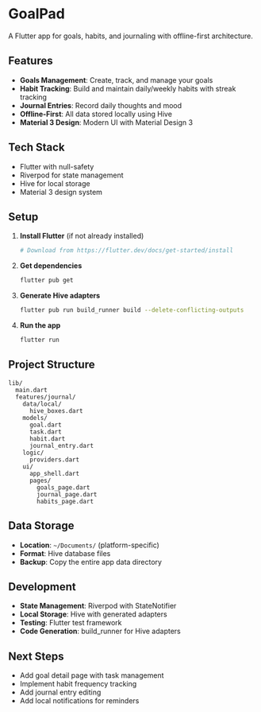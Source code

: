 # GoalPad

A Flutter app for goals, habits, and journaling with offline-first architecture.

## Features

- **Goals Management**: Create, track, and manage your goals
- **Habit Tracking**: Build and maintain daily/weekly habits with streak tracking
- **Journal Entries**: Record daily thoughts and mood
- **Offline-First**: All data stored locally using Hive
- **Material 3 Design**: Modern UI with Material Design 3

## Tech Stack

- Flutter with null-safety
- Riverpod for state management
- Hive for local storage
- Material 3 design system

## Setup

1. **Install Flutter** (if not already installed)
   ```bash
   # Download from https://flutter.dev/docs/get-started/install
   ```

2. **Get dependencies**
   ```bash
   flutter pub get
   ```

3. **Generate Hive adapters**
   ```bash
   flutter pub run build_runner build --delete-conflicting-outputs
   ```

4. **Run the app**
   ```bash
   flutter run
   ```

## Project Structure

```
lib/
  main.dart
  features/journal/
    data/local/
      hive_boxes.dart
    models/
      goal.dart
      task.dart
      habit.dart
      journal_entry.dart
    logic/
      providers.dart
    ui/
      app_shell.dart
      pages/
        goals_page.dart
        journal_page.dart
        habits_page.dart
```

## Data Storage

- **Location**: `~/Documents/` (platform-specific)
- **Format**: Hive database files
- **Backup**: Copy the entire app data directory

## Development

- **State Management**: Riverpod with StateNotifier
- **Local Storage**: Hive with generated adapters
- **Testing**: Flutter test framework
- **Code Generation**: build_runner for Hive adapters

## Next Steps

- Add goal detail page with task management
- Implement habit frequency tracking
- Add journal entry editing
- Add local notifications for reminders

